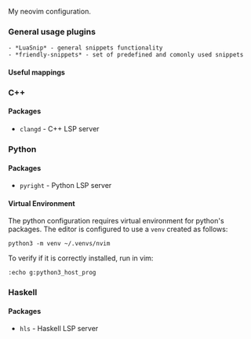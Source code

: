 My neovim configuration.

### General usage plugins 
    - *LuaSnip* - general snippets functionality
    - *friendly-snippets* - set of predefined and comonly used snippets
#### Useful mappings

### C++

#### Packages
- `clangd` - C++ LSP server
### Python

#### Packages
- `pyright` - Python LSP server
#### Virtual Environment
The python configuration requires virtual environment for python's packages. The editor is configured to use a `venv` created as follows:
```
python3 -m venv ~/.venvs/nvim
```
To verify if it is correctly installed, run in vim:
```
:echo g:python3_host_prog
```
### Haskell

#### Packages
- `hls` - Haskell LSP server
